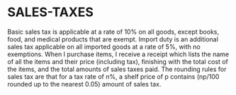 # SALES-TAXES
Basic sales tax is applicable at a rate of 10% on all goods, except books, food, and medical products that are exempt. Import duty is an additional sales tax applicable on all imported goods at a rate of 5%, with no exemptions.  When I purchase items, I receive a receipt which lists the name of all the items and their price (including tax), finishing with the total cost of the items, and the total amounts of sales taxes paid. The rounding rules for sales tax are that for a tax rate of n%, a shelf price of p contains (np/100 rounded up to the nearest 0.05) amount of sales tax.
